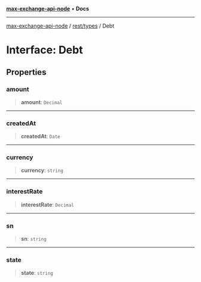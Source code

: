 [**max-exchange-api-node**](../../../README.md) • **Docs**

***

[max-exchange-api-node](../../../modules.md) / [rest/types](../README.md) / Debt

# Interface: Debt

## Properties

### amount

> **amount**: `Decimal`

***

### createdAt

> **createdAt**: `Date`

***

### currency

> **currency**: `string`

***

### interestRate

> **interestRate**: `Decimal`

***

### sn

> **sn**: `string`

***

### state

> **state**: `string`
